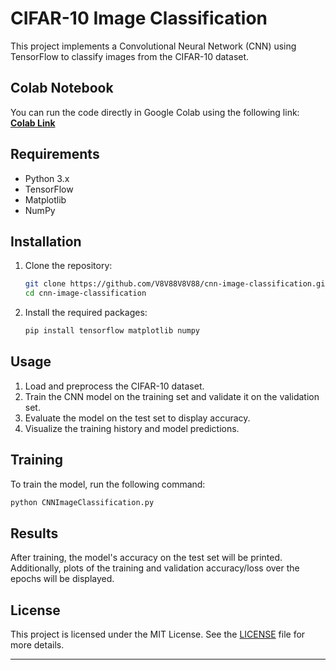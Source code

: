# CIFAR-10 Image Classification

This project implements a Convolutional Neural Network (CNN) using TensorFlow to classify images from the CIFAR-10 dataset.

## Colab Notebook

You can run the code directly in Google Colab using the following link:  
[**Colab Link**](https://colab.research.google.com/drive/1O-J79rHS7Oh-OgaSAPzNQWSaO1dWUJOU?usp=sharing)

## Requirements

- Python 3.x
- TensorFlow
- Matplotlib
- NumPy

## Installation

1. Clone the repository:
   ```bash
   git clone https://github.com/V8V88V8V88/cnn-image-classification.git
   cd cnn-image-classification
   ```

2. Install the required packages:
   ```bash
   pip install tensorflow matplotlib numpy
   ```

## Usage

1. Load and preprocess the CIFAR-10 dataset.
2. Train the CNN model on the training set and validate it on the validation set.
3. Evaluate the model on the test set to display accuracy.
4. Visualize the training history and model predictions.

## Training

To train the model, run the following command:
```bash
python CNNImageClassification.py
```

## Results

After training, the model's accuracy on the test set will be printed. Additionally, plots of the training and validation accuracy/loss over the epochs will be displayed.

## License

This project is licensed under the MIT License. See the [LICENSE](LICENSE) file for more details.

---
